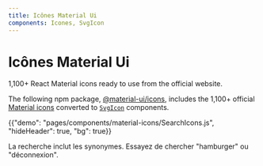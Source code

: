 ```yaml
---
title: Icônes Material Ui
components: Icones, SvgIcon
---
```


# Icônes Material Ui

<p class="description">1,100+ React Material icons ready to use from the official website.</p>

The following npm package, [@material-ui/icons](https://www.npmjs.com/package/@material-ui/icons), includes the 1,100+ official [Material icons](https://material.io/tools/icons/?style=baseline) converted to [`SvgIcon`](/api/svg-icon/) components.

{{"demo": "pages/components/material-icons/SearchIcons.js", "hideHeader": true, "bg": true}}

La recherche inclut les synonymes. Essayez de chercher "hamburger" ou "déconnexion".